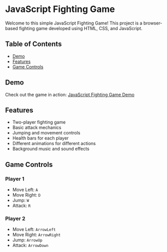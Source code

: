 # JavaScript Fighting Game

Welcome to this simple JavaScript Fighting Game! This project is a browser-based fighting game developed using HTML, CSS, and JavaScript.

## Table of Contents

- [Demo](#demo)
- [Features](#features)
- [Game Controls](#game-controls)

## Demo

Check out the game in action: [JavaScript Fighting Game Demo](https://gameproject-js-html-css.netlify.app/)

## Features

- Two-player fighting game
- Basic attack mechanics
- Jumping and movement controls
- Health bars for each player
- Different animations for different actions
- Background music and sound effects

## Game Controls

### Player 1

- Move Left: `A`
- Move Right: `D`
- Jump: `W`
- Attack: `R`

### Player 2

- Move Left: `ArrowLeft`
- Move Right: `ArrowRight`
- Jump: `ArrowUp`
- Attack: `ArrowDown`
